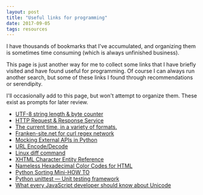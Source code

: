 ```yaml
---
layout: post
title: "Useful links for programming"
date: 2017-09-05
tags: resources
---
```


I have thousands of bookmarks that I've accumulated, and organizing them is sometimes time consuming (which is always unfinished business).  

This page is just another way for me to collect some links that I have briefly visited and have found useful for programming. Of course I can always run another search, but some of these links I found through recommendations or serendipity.  

I'll occasionally add to this page, but won't attempt to organize them. These exist as prompts for later review.

* [UTF-8 string length & byte counter](https://mothereff.in/byte-counter)
* [HTTP Request & Response Service](httpbin.org)
* [The current time, in a variety of formats.](https://now.httpbin.org/)
* [Franken-site.net for curl regex network](http://www.franken-site.net)
* [Mocking External APIs in Python](https://realpython.com/blog/python/testing-third-party-apis-with-mocks/)
* [URL Encode/Decode](https://www.url-encode-decode.com/)
* [Linux diff command](https://www.computerhope.com/unix/udiff.htm)
* [XHTML Character Entity Reference](http://www.digitalmediaminute.com/reference/entity/index.php)
* [Nameless Hexadecimal Color Codes for HTML](http://december.com/html/spec/colorhues.html)
* [Python Sorting Mini-HOW TO](https://wiki.python.org/moin/HowTo/Sorting)
* [Python unittest — Unit testing framework](https://docs.python.org/3/library/unittest.html#unittest.TestCase.setUp)
* [What every JavaScript developer should know about Unicode](https://dmitripavlutin.com/what-every-javascript-developer-should-know-about-unicode/#3unicodeinjavascript)

